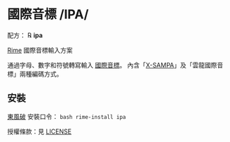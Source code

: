 # 國際音標 /IPA/

配方： ℞ **ipa**

[Rime](https://rime.im) 國際音標輸入方案

通過字母、數字和符號轉寫輸入 [國際音標](https://en.wikipedia.org/wiki/International_Phonetic_Alphabet)。
內含「[X-SAMPA](https://en.wikipedia.org/wiki/X-SAMPA)」及「雲龍國際音標」兩種編碼方式。

## 安裝

[東風破](https://github.com/rime/plum) 安裝口令： `bash rime-install ipa`

授權條款：見 [LICENSE](LICENSE)
